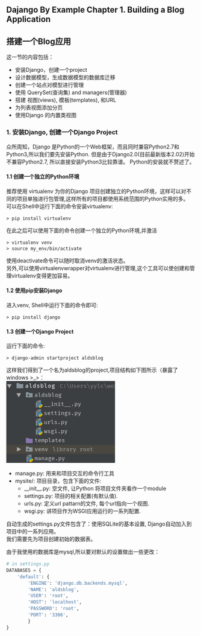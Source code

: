 ## Dajango By Example Chapter 1. Building a Blog Application
## 搭建一个Blog应用

这一节的内容包括：   
- 安装Django，创建一个project    
- 设计数据模型，生成数据模型的数据库迁移
- 创建一个站点对模型进行管理
- 使用 QuerySet(查询集) and managers(管理器)
- 搭建 视图(views), 模板(templates), 和URL
- 为列表视图添加分页
- 使用Django 的内置类视图 

###  1. 安装Django, 创建一个Django Project
众所周知，Django 是Python的一个Web框架，而且同时兼容Python2.7和Python3,所以我们要先安装Python.
但是由于Django2.0(目前最新版本2.02)开始不兼容Python2.7, 所以直接安装Python3比较靠谱。
Python的安装就不赘述了。
#### 1.1 创建一个独立的Python环境
推荐使用 virtualenv 为你的Django 项目创建独立的Python环境，这样可以对不同的项目单独进行包管理,这样所有的项目都使用系统范围的Python实用的多。    
可以在Shell中运行下面的命令安装virtualenv:   
```shell   
> pip install virtualenv
```
在此之后可以使用下面的命令创建一个独立的Python环境,并激活

```shell   
> virtualenv venv
> source my_env/bin/activate
```
使用deactivate命令可以随时取消venv的激活状态。  
另外,可以使用virtualenvwrapper对virtualenv进行管理,这个工具可以使创建和管理virtualenv变得更加容易。

#### 1.2 使用pip安装Django
进入venv, Shell中运行下面的命令即可:  

```shell
> pip install django
```
#### 1.3 创建一个Django Project
运行下面的命令: 

```shell
> django-admin startproject aldsblog
```

这样我们得到了一个名为aldsblog的project,项目结构如下图所示（暴露了windows >_>：   
![Figure-1-1](https://github.com/aldslvda/blog-images/blob/master/djangobyexample-1.1.png?raw=true)

- manage.py: 用来和项目交互的命令行工具   
- mysite/: 项目目录，包含下面的文件:       
    - \_\_init\_\_.py: 空文件, 让Python 将项目文件夹看作一个module  
    - settings.py: 项目的相关配置(有默认值).  
    - urls.py: 定义url pattarn的文件, 每个url指向一个视图.  
    - wsgi.py: 讲项目作为WSGI应用运行的一系列配置.

自动生成的settings.py文件包含了：使用SQLite的基本设置, Django自动加入到项目中的一系列应用。   
我们需要先为项目创建初始的数据表。

由于我使用的数据库是mysql,所以要对默认的设置做出一些更改：

```python   
# in settings.py
DATABASES = {
    'default': {
        'ENGINE': 'django.db.backends.mysql',
        'NAME': 'aldsblog',
        'USER': 'root',
        'HOST': 'localhost',
        'PASSWORD': 'root',
        'PORT': '3306',
        }
}
```